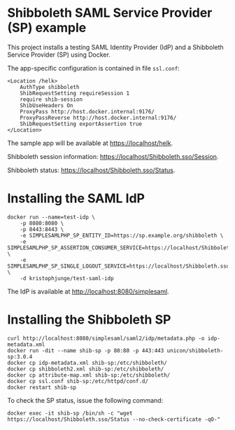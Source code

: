 Shibboleth SAML Service Provider (SP) example
===

This project installs a testing SAML Identity Provider (IdP) and a Shibboleth Service Provider (SP) using Docker.

The app-specific configuration is contained in file `ssl.conf`:

    <Location /helk>
        AuthType shibboleth
        ShibRequestSetting requireSession 1
        require shib-session
        ShibUseHeaders On
        ProxyPass http://host.docker.internal:9176/
        ProxyPassReverse http://host.docker.internal:9176/
        ShibRequestSetting exportAssertion true
    </Location>

The sample app will be available at <https://localhost/helk>.

Shibboleth session information: <https://localhost/Shibboleth.sso/Session>.

Shibboleth status: <https://localhost/Shibboleth.sso/Status>.

# Installing the SAML IdP

    docker run --name=test-idp \
        -p 8080:8080 \
        -p 8443:8443 \
        -e SIMPLESAMLPHP_SP_ENTITY_ID=https://sp.example.org/shibboleth \
        -e SIMPLESAMLPHP_SP_ASSERTION_CONSUMER_SERVICE=https://localhost/Shibboleth.sso/SAML2/POST \
        -e SIMPLESAMLPHP_SP_SINGLE_LOGOUT_SERVICE=https://localhost/Shibboleth.sso/Logout \
        -d kristophjunge/test-saml-idp

The IdP is available at <http://localhost:8080/simplesaml>.

# Installing the Shibboleth SP

    curl http://localhost:8080/simplesaml/saml2/idp/metadata.php -o idp-metadata.xml
    docker run -dit --name shib-sp -p 80:80 -p 443:443 unicon/shibboleth-sp:3.0.4
    docker cp idp-metadata.xml shib-sp:/etc/shibboleth/
    docker cp shibboleth2.xml shib-sp:/etc/shibboleth/
    docker cp attribute-map.xml shib-sp:/etc/shibboleth/
    docker cp ssl.conf shib-sp:/etc/httpd/conf.d/
    docker restart shib-sp

To check the SP status, issue the following command:

    docker exec -it shib-sp /bin/sh -c "wget https://localhost/Shibboleth.sso/Status --no-check-certificate -qO-"


